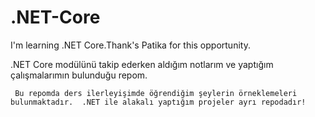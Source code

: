 # .NET-Core
I'm learning .NET Core.Thank's Patika for this  opportunity.

.NET Core modülünü takip ederken aldığım notlarım ve yaptığım çalışmalarımın bulunduğu repom.

` Bu repomda ders ilerleyişimde öğrendiğim şeylerin örneklemeleri bulunmaktadır.  .NET ile alakalı yaptığım projeler ayrı repodadır!`
